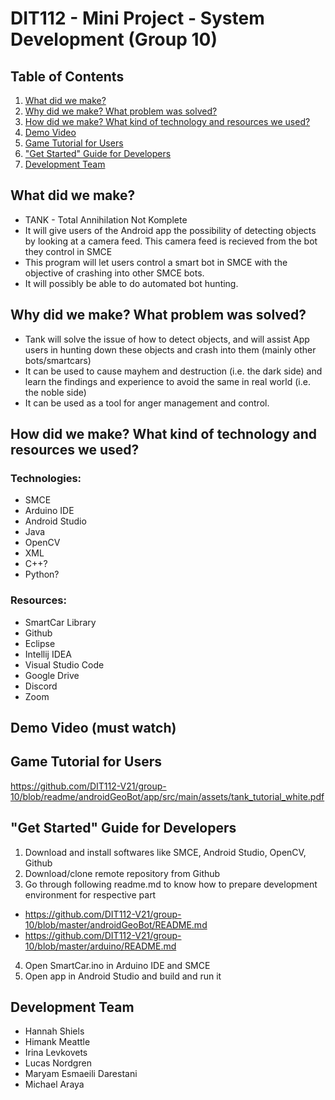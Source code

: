# DIT112 - Mini Project - System Development (Group 10)

## Table of Contents
1. [What did we make?](https://github.com/DIT112-V21/group-10/blob/readme/README.md#what-did-we-make)
2. [Why did we make? What problem was solved?](https://github.com/DIT112-V21/group-10/blob/readme/README.md#why-did-we-make-what-problem-was-solved)
3. [How did we make? What kind of technology and resources we used?](https://github.com/DIT112-V21/group-10/blob/readme/README.md#how-did-we-make-what-kind-of-technology-and-resources-we-used)
4. [Demo Video](https://github.com/DIT112-V21/group-10/blob/readme/README.md#demo-video-must-watch)
5. [Game Tutorial for Users](https://github.com/DIT112-V21/group-10/blob/readme/README.md#game-tutorial-for-users)
6. ["Get Started" Guide for Developers](https://github.com/DIT112-V21/group-10/blob/readme/README.md#get-started-guide-for-developers)
7. [Development Team](https://github.com/DIT112-V21/group-10/blob/readme/README.md#development-team)

## What did we make?
- TANK - Total Annihilation Not Komplete
- It will give users of the Android app the possibility of detecting objects by looking at a camera feed. This camera feed is recieved from the bot they control in SMCE
- This program will let users control a smart bot in SMCE with the objective of crashing into other SMCE bots.
- It will possibly be able to do automated bot hunting.  

## Why did we make? What problem was solved?
- Tank will solve the issue of how to detect objects, and will assist App users in hunting down these objects and crash into them (mainly other bots/smartcars)
- It can be used to cause mayhem and destruction (i.e. the dark side) and learn the findings and experience to avoid the same in real world (i.e. the noble side)
- It can be used as a tool for anger management and control.

## How did we make? What kind of technology and resources we used?
### Technologies:
- SMCE
- Arduino IDE
- Android Studio
- Java
- OpenCV
- XML
- C++?
- Python?
### Resources:
- SmartCar Library
- Github
- Eclipse
- Intellij IDEA
- Visual Studio Code
- Google Drive
- Discord
- Zoom

## Demo Video (must watch)

## Game Tutorial for Users
https://github.com/DIT112-V21/group-10/blob/readme/androidGeoBot/app/src/main/assets/tank_tutorial_white.pdf

## "Get Started" Guide for Developers
1. Download and install softwares like SMCE, Android Studio, OpenCV, Github
2. Download/clone remote repository from Github
3. Go through following readme.md to know how to prepare development environment for respective part
- https://github.com/DIT112-V21/group-10/blob/master/androidGeoBot/README.md
- https://github.com/DIT112-V21/group-10/blob/master/arduino/README.md
4. Open SmartCar.ino in Arduino IDE and SMCE
5. Open app in Android Studio and build and run it

## Development Team
- Hannah Shiels
- Himank Meattle
- Irina Levkovets
- Lucas Nordgren
- Maryam Esmaeili Darestani
- Michael Araya
